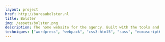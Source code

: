 ```yaml
---
layout: project
href: http://bureaubolster.nl
title: Bolster
img: /assets/bolster.png
description: The home website for the agency. Built with the tools and techniques used for most clients in order to show the flexibility and versatility of the platform.
techniques: ["wordpress", "webpack", "css3-html5", "sass", "ecmascript6", "atomic"]
---
```


